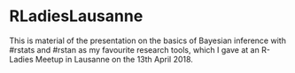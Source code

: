 # RLadiesLausanne

This is material of the presentation on the basics of Bayesian inference with #rstats and #rstan as my favourite research tools, which I
gave at an R-Ladies Meetup in Lausanne on the 13th April 2018.
